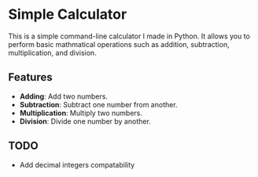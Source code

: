 # Simple Calculator

This is a simple command-line calculator I made in Python. It allows you to perform basic mathmatical operations such as addition, subtraction, multiplication, and division.

## Features

- **Adding**: Add two numbers.
- **Subtraction**: Subtract one number from another.
- **Multiplication**: Multiply two numbers.
- **Division**: Divide one number by another.

## TODO
- Add decimal integers compatability
